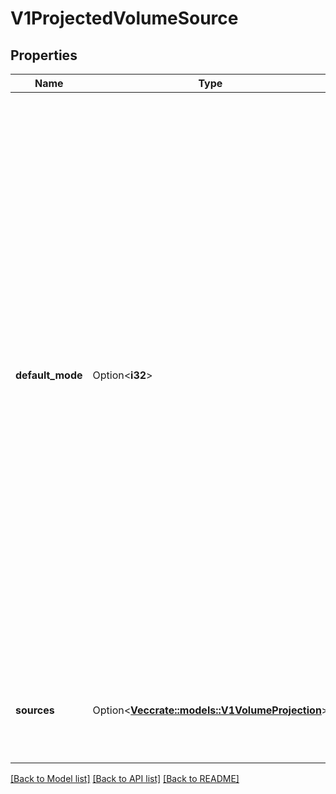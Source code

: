 # V1ProjectedVolumeSource

## Properties

Name | Type | Description | Notes
------------ | ------------- | ------------- | -------------
**default_mode** | Option<**i32**> | defaultMode are the mode bits used to set permissions on created files by default. Must be an octal value between 0000 and 0777 or a decimal value between 0 and 511. YAML accepts both octal and decimal values, JSON requires decimal values for mode bits. Directories within the path are not affected by this setting. This might be in conflict with other options that affect the file mode, like fsGroup, and the result can be other mode bits set. | [optional]
**sources** | Option<[**Vec<crate::models::V1VolumeProjection>**](v1.VolumeProjection.md)> | sources is the list of volume projections. Each entry in this list handles one source. | [optional]

[[Back to Model list]](../README.md#documentation-for-models) [[Back to API list]](../README.md#documentation-for-api-endpoints) [[Back to README]](../README.md)


